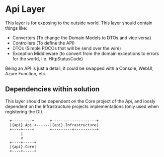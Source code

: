 ﻿# Api Layer

This layer is for exposing to the outside world. This layer should contain things like: 
- Converters (To change the Domain Models to DTOs and vice versa)
- Controllers (To define the API)
- DTOs (Simple POCOs that will be send over the wire)
- Exception Middleware (to convert from the domain exceptions to errors for the world, i.e. HttpStatusCode)

Being an API is just a detail, it could be swapped with a Console, WebUI, Azure Function, etc. 

## Dependencies within solution

This layer should be dependent on the Core project of the Api, and loosly dependent on the Infrastructure projects implementations (only used when registering the DI).

```
  +---------+       +--------------------+
  |{api}.Api|<------|{api}.Infrastructure|
  +----+----+       +---------+----------+
       |
       v
  +----+-----+
  |{api}.Core|
  +----+-----+
```
